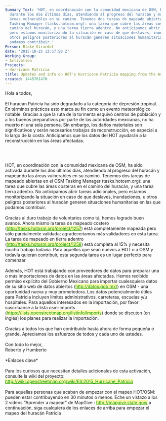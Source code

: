 ```yaml
---
Summary Text: 'HOT, en coordinación con la comunidad mexicana de OSM, ha sido activada
  durante los dos últimos días, atendiendo al progreso del huracán y mapeando las
  áreas vulnerables en su camino. Tenemos dos tareas de mapeado abiertas en el OSM
  Tasking Manager (tasks.hotosm.org): una tarea que cubre las áreas costeras en el
  camino del huracán, y una tarea tierra adentro. No anticipamos abrir tareas adicionales,
  pero estamos monitorizando la situación en caso de que deslaves, inundaciones, u
  otros peligros posteriores al huracán generen situaciones humanitarias en las que
  podamos contribuir.'
Person: Blake Girardot
date: '2015-10-25 13:57:50 Z'
Working Group:
- Activation
Projects:
- Hurricane Patricia
title: Updates and info on HOT's Hurricane Patricia mapping from the Activation Team
created: 1445781470
---
```

<p>Hola a todos,<br><br>El huracán Patricia ha sido degradado a la categoría de depresión tropical. En términos prácticos esto marca su fin como un evento meteorológico notable. Gracias a que la ruta de la tormenta esquivó centros de población y a los buenos preparativos por parte de las autoridades mexicanas, no ha muerto ni una sola persona. Sin embargo, los daños materiales son significativos y serán necesarios trabajos de reconstrucción, en especial a lo largo de la costa. Anticipamos que los datos del HOT ayudarán a la reconstrucción en las áreas afectadas.</p><p>&nbsp;</p><p><br>HOT, en coordinación con la comunidad mexicana de OSM, ha sido activada durante los dos últimos días, atendiendo al progreso del huracán y mapeando las áreas vulnerables en su camino. Tenemos dos tareas de mapeado abiertas en el OSM Tasking Manager (tasks.hotosm.org): una tarea que cubre las áreas costeras en el camino del huracán, y una tarea tierra adentro. No anticipamos abrir tareas adicionales, pero estamos monitorizando la situación en caso de que deslaves, inundaciones, u otros peligros posteriores al huracán generen situaciones humanitarias en las que podamos contribuir.<br><br>Gracias al duro trabajo de voluntarios como tú, hemos logrado buen avance. Ahora mismo la tarea de mapeado costero (<a class="linkification-ext" style="color: #009900; background-color: #fff9ab;" title="Linkification: http://tasks.hotosm.org/project/1257" href="http://tasks.hotosm.org/project/1257">http://tasks.hotosm.org/project/1257</a>) está completamente mapeada pero sólo parcialmente validada; agradeceríamos más validadores en esta tarea. La tarea de mapeado en tierra adentro (<a class="linkification-ext" style="color: #009900; background-color: #fff9ab;" title="Linkification: http://tasks.hotosm.org/project/1258" href="http://tasks.hotosm.org/project/1258">http://tasks.hotosm.org/project/1258</a>) está completa al 15% y necesita mucho trabajo todavía. Para aquellos que sean nuevos a HOT o a OSM y todavía quieran contribuir, esta segunda tarea es un lugar perfecto para comenzar.<br><br>Además, HOT está trabajando con proveedores de datos para preparar una o más importaciones de datos en las áreas afectadas. Hemos recibido permiso explícito del Gobierno Mexicano para importar cualesquiera datos de su sitio web de datos abiertos (<a class="linkification-ext" style="color: #009900; background-color: #fff9ab;" title="Linkification: http://datos.gob.mx/" href="http://datos.gob.mx/">http://datos.gob.mx/</a>) en OSM - una oportunidad nueva y muy prometedora. Los datos potencialmente útiles para Patricia incluyen límites administrativos, carreteras, escuelas y/u hospitales. Para aquellos interesados en la importación, por favor suscríbanse a la lista osm-imports (<a class="linkification-ext" style="color: #009900; background-color: #fff9ab;" title="Linkification: https://lists.openstreetmap.org/listinfo/imports" href="https://lists.openstreetmap.org/listinfo/imports">https://lists.openstreetmap.org/listinfo/imports</a>) donde se discuten (en inglés) los planes para realizar la importación.<br><br>Gracias a todos los que han contribuido hasta ahora de forma pequeña o grande. Apreciamos los esfuerzos de todos y cada uno de ustedes.<br><br>Con todo lo mejor,<br>Roberto y Humberto<br><br>*Enlaces clave*<br><br>Para los curiosos que necesitan detalles adicionales de esta activación, consulte la wiki del proyecto: <a class="linkification-ext" style="color: #009900; background-color: #fff9ab;" title="Linkification: http://wiki.openstreetmap.org/wiki/ES:2015_Hurricane_Patricia" href="http://wiki.openstreetmap.org/wiki/ES:2015_Hurricane_Patricia">http://wiki.openstreetmap.org/wiki/ES:2015_Hurricane_Patricia</a><br><br>Para aquellas personas que acaban de empezar con el mapeo HOT/OSM: pueden estar contribuyendo en 30 minutos o menos. Eche un vistazo a los 2 vídeos "Aprender a mapear" de MapGive : <a class="linkification-ext" style="color: #009900; background-color: #fff9ab;" title="Linkification: http://mapgive.state.gov/" href="http://mapgive.state.gov/">http://mapgive.state.gov/</a> a continuación, siga cualquiera de los enlaces de arriba para empezar el mapeo del huracán Patricia<br><br></p>
